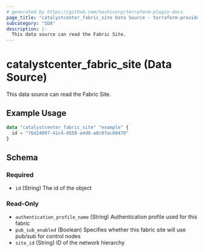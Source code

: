 ```yaml
---
# generated by https://github.com/hashicorp/terraform-plugin-docs
page_title: "catalystcenter_fabric_site Data Source - terraform-provider-catalystcenter"
subcategory: "SDA"
description: |-
  This data source can read the Fabric Site.
---
```


# catalystcenter_fabric_site (Data Source)

This data source can read the Fabric Site.

## Example Usage

```terraform
data "catalystcenter_fabric_site" "example" {
  id = "76d24097-41c4-4558-a4d0-a8c07ac08470"
}
```

<!-- schema generated by tfplugindocs -->
## Schema

### Required

- `id` (String) The id of the object

### Read-Only

- `authentication_profile_name` (String) Authentication profile used for this fabric
- `pub_sub_enabled` (Boolean) Specifies whether this fabric site will use pub/sub for control nodes
- `site_id` (String) ID of the network hierarchy
